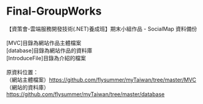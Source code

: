 # Final-GroupWorks
【資策會-雲端服務開發技術(.NET)養成班】期末小組作品 - SocialMap
資料備份</br>
</br>
[MVC]目錄為網站作品主體檔案</br>
[database]目錄為網站作品的資料庫</br>
[IntroduceFile]目錄為介紹的檔案</br>
</br>
原資料位置：</br>
（網站主體檔案）https://github.com/flysummer/myTaiwan/tree/master/MVC</br>
（網站的資料庫）https://github.com/flysummer/myTaiwan/tree/master/database</br>
</br>